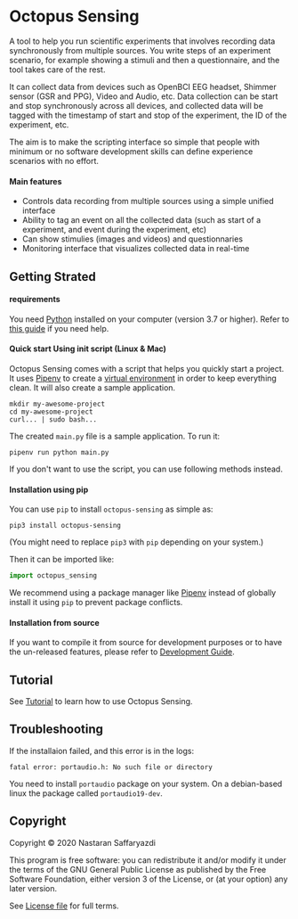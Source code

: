 Octopus Sensing
===============

A tool to help you run scientific experiments that involves recording data synchronously from
multiple sources. You write steps of an experiment scenario, for example showing a stimuli and then
a questionnaire, and the tool takes care of the rest.

It can collect data from devices such as OpenBCI EEG headset, Shimmer sensor (GSR and PPG), Video
and Audio, etc. Data collection can be start and stop synchronously across all devices, and
collected data will be tagged with the timestamp of start and stop of the experiment, the ID of the
experiment, etc.

The aim is to make the scripting interface so simple that people with minimum or no software
development skills can define experience scenarios with no effort.


#### Main features

* Controls data recording from multiple sources using a simple unified interface
* Ability to tag an event on all the collected data (such as start of a experiment, and event during
the experiment, etc)
* Can show stimulies (images and videos) and questionnaries
* Monitoring interface that visualizes collected data in real-time

Getting Strated
---------------

#### requirements

You need [Python](https://python.org) installed on your computer (version 3.7 or higher). Refer to
[this guide](https://realpython.com/installing-python/) if you need help.

#### Quick start Using init script (Linux & Mac)

Octopus Sensing comes with a script that helps you quickly start a project. It uses
[Pipenv](https://pipenv.pypa.io/) to create a [virtual
environment](https://docs.python.org/3/tutorial/venv.html) in order to keep everything clean. It
will also create a sample application.


```
mkdir my-awesome-project
cd my-awesome-project
curl... | sudo bash...
```

The created `main.py` file is a sample application. To run it:

```
pipenv run python main.py
```

If you don't want to use the script, you can use following methods instead.

#### Installation using pip

You can use `pip` to install `octopus-sensing` as simple as:

```
pip3 install octopus-sensing
```

(You might need to replace `pip3` with `pip` depending on your system.)

Then it can be imported like:

```python
import octopus_sensing
```

We recommend using a package manager like [Pipenv](https://pipenv.pypa.io/) instead of globally install it using `pip` to prevent package conflicts.

#### Installation from source

If you want to compile it from source for development purposes or to have the un-released features,
please refer to [Development Guide](docs/Development.md).

Tutorial
--------

See [Tutorial](docs/Tutorial.md) to learn how to use Octopus Sensing.

Troubleshooting
---------------
If the installaion failed, and this error is in the logs:

```fatal error: portaudio.h: No such file or directory```

You need to install `portaudio` package on your system. On a debian-based linux the package called `portaudio19-dev`.

Copyright
---------
Copyright © 2020 Nastaran Saffaryazdi

This program is free software: you can redistribute it and/or modify it under the terms of the GNU
General Public License as published by the Free Software Foundation, either version 3 of the
License, or (at your option) any later version.

See [License file](LICENSE) for full terms.
